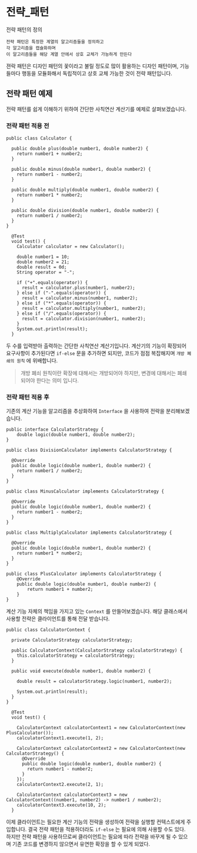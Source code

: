 # 전략_패턴

전략 패턴의 정의

```
전략 패턴은 특정한 계열의 알고리즘들을 정의하고
각 알고리즘을 캡슐화하며
이 알고리즘들을 해당 계열 안에서 상호 교체가 가능하게 만든다
```

젼락 패턴은 디자인 패턴의 꽃이라고 불릴 정도로 많이 활용하는 디자인 패턴이며, 기능들마다 행동을 모듈화해서 독립적이고 상호 교체 가능한 것이 전략 패턴입니다.

## 전략 패턴 예제

전략 패턴를 쉽게 이해하기 위하여 간단한 사칙연산 계산기를 예제로 살펴보겠습니다.

### 전략 패턴 적용 전

```
public class Calculator {

  public double plus(double number1, double number2) {
    return number1 + number2;
  }

  public double minus(double number1, double number2) {
    return number1 - number2;
  }

  public double multiply(double number1, double number2) {
    return number1 * number2;
  }

  public double division(double number1, double number2) {
    return number1 / number2;
  }
}
```

```
  @Test
  void test() {
    Calculator calculator = new Calculator();

    double number1 = 10;
    double number2 = 21;
    double result = 0d;
    String operator = "-";

    if ("+".equals(operator)) {
      result = calculator.plus(number1, number2);
    } else if ("-".equals(operator)) {
      result = calculator.minus(number1, number2);
    } else if ("*".equals(operator)) {
      result = calculator.multiply(number1, number2);
    } else if ("/".equals(operator)) {
      result = calculator.division(number1, number2);
    }
    System.out.println(result);
  }
```

두 수를 입력받아 출력하는 간단한 사칙연산 계산기입니다. 계산기의 기능이 확장되어 요구사항이 추가된다면 `if-else` 문을 추가하면 되지만, 코드가 점점 복잡해지며 `개방 폐쇄의 원칙` 에 위배합니다.

> 개방 폐쇠 원칙이란 확장에 대해서는 개방되어야 하지만, 변경에 대해서는 폐쇄되어야 한다는 의미 입니다.

### 전략 패턴 적용 후

기존의 계산 기능을 알고리즘을 추상화하여 `Interface` 을 사용하여 전략을 분리해보겠습니다.

```
public interface CalculatorStrategy {
    double logic(double number1, double number2);
}

public class DivisionCalculator implements CalculatorStrategy {

  @Override
  public double logic(double number1, double number2) {
    return number1 / number2;
  }
}

public class MinusCalculator implements CalculatorStrategy {

  @Override
  public double logic(double number1, double number2) {
    return number1 - number2;
  }
}

public class MultiplyCalculator implements CalculatorStrategy {

  @Override
  public double logic(double number1, double number2) {
    return number1 * number2;
  }
}

public class PlusCalculator implements CalculatorStrategy {
    @Override
    public double logic(double number1, double number2) {
        return number1 + number2;
    }
}
```

계산 기능 자체의 책임을 가지고 있는 `Context` 를 만들어보겠습니다. 해당 클래스에서 사용할 전략은 클라이언트를 통해 전달 받습니다.

```
public class CalculatorContext {

  private CalculatorStrategy calculatorStrategy;

  public CalculatorContext(CalculatorStrategy calculatorStrategy) {
    this.calculatorStrategy = calculatorStrategy;
  }

  public void execute(double number1, double number2) {

    double result = calculatorStrategy.logic(number1, number2);

    System.out.println(result);
  }
}
```

```
  @Test
  void test() {

    CalculatorContext calculatorContext1 = new CalculatorContext(new PlusCalculator());
    calculatorContext1.execute(1, 2);

    CalculatorContext calculatorContext2 = new CalculatorContext(new CalculatorStrategy() {
      @Override
      public double logic(double number1, double number2) {
        return number1 - number2;
      }
    });
    calculatorContext2.execute(2, 1);

    CalculatorContext calculatorContext3 = new CalculatorContext((number1, number2) -> number1 / number2);
    calculatorContext3.execute(10, 2);
  }
```

이제 클라이언트는 필요한 계산 기능의 전략을 생성하여 전략을 실행할 컨텍스트에게 주입합니다. 결국 전략 패턴을 적용하더라도 `if-else` 는 필요에 의해 사용할 수도 있다. 하지만 전략 패턴을 사용하므로써 클라이언트는 필요에 따라 전략을 바꾸게 될 수 있으며 기존 코드를 변경하지 않으면서 유연한 확장을 할 수 있게 되었다.